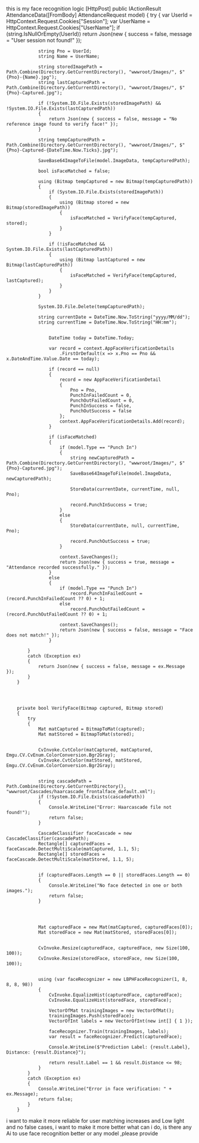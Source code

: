 this is my face recognition logic 
        [HttpPost]
        public IActionResult AttendanceData([FromBody] AttendanceRequest model)
        {
            try
            {
                var UserId = HttpContext.Request.Cookies["Session"];
                var UserName = HttpContext.Request.Cookies["UserName"];
                if (string.IsNullOrEmpty(UserId))
                    return Json(new { success = false, message = "User session not found!" });

                string Pno = UserId;
                string Name = UserName;

                string storedImagePath = Path.Combine(Directory.GetCurrentDirectory(), "wwwroot/Images/", $"{Pno}-{Name}.jpg");
                string lastCapturedPath = Path.Combine(Directory.GetCurrentDirectory(), "wwwroot/Images/", $"{Pno}-Captured.jpg");

                if (!System.IO.File.Exists(storedImagePath) && !System.IO.File.Exists(lastCapturedPath))
                {
                    return Json(new { success = false, message = "No reference image found to verify face!" });
                }

                string tempCapturedPath = Path.Combine(Directory.GetCurrentDirectory(), "wwwroot/Images/", $"{Pno}-Captured-{DateTime.Now.Ticks}.jpg");
               
                SaveBase64ImageToFile(model.ImageData, tempCapturedPath);

                bool isFaceMatched = false;

                using (Bitmap tempCaptured = new Bitmap(tempCapturedPath))
                {
                    if (System.IO.File.Exists(storedImagePath))
                    {
                        using (Bitmap stored = new Bitmap(storedImagePath))
                        {
                            isFaceMatched = VerifyFace(tempCaptured, stored);
                        }
                    }

                    if (!isFaceMatched && System.IO.File.Exists(lastCapturedPath))
                    {
                        using (Bitmap lastCaptured = new Bitmap(lastCapturedPath))
                        {
                            isFaceMatched = VerifyFace(tempCaptured, lastCaptured);
                        }
                    }
                }

                System.IO.File.Delete(tempCapturedPath);

                string currentDate = DateTime.Now.ToString("yyyy/MM/dd");
                string currentTime = DateTime.Now.ToString("HH:mm");

               
                    DateTime today = DateTime.Today;

                    var record = context.AppFaceVerificationDetails
                        .FirstOrDefault(x => x.Pno == Pno && x.DateAndTime.Value.Date == today);

                    if (record == null)
                    {
                        record = new AppFaceVerificationDetail
                        {
                            Pno = Pno,
                            PunchInFailedCount = 0,
                            PunchOutFailedCount = 0,
                            PunchInSuccess = false,
                            PunchOutSuccess = false
                        };
                        context.AppFaceVerificationDetails.Add(record);
                    }

                    if (isFaceMatched)
                    {
                        if (model.Type == "Punch In")
                        {
                            string newCapturedPath = Path.Combine(Directory.GetCurrentDirectory(), "wwwroot/Images/", $"{Pno}-Captured.jpg");
                            SaveBase64ImageToFile(model.ImageData, newCapturedPath);

                            StoreData(currentDate, currentTime, null, Pno);

                            record.PunchInSuccess = true;
                        }
                        else
                        {
                            StoreData(currentDate, null, currentTime, Pno);

                            record.PunchOutSuccess = true;
                        }

                        context.SaveChanges();
                        return Json(new { success = true, message = "Attendance recorded successfully." });
                    }
                    else
                    {
                        if (model.Type == "Punch In")
                            record.PunchInFailedCount = (record.PunchInFailedCount ?? 0) + 1;
                        else
                            record.PunchOutFailedCount = (record.PunchOutFailedCount ?? 0) + 1;

                        context.SaveChanges();
                        return Json(new { success = false, message = "Face does not match!" });
                    }
                
            }
            catch (Exception ex)
            {
                return Json(new { success = false, message = ex.Message });
            }
        }




        private bool VerifyFace(Bitmap captured, Bitmap stored)
        {
            try
            {
                Mat matCaptured = BitmapToMat(captured);
                Mat matStored = BitmapToMat(stored);


                CvInvoke.CvtColor(matCaptured, matCaptured, Emgu.CV.CvEnum.ColorConversion.Bgr2Gray);
                CvInvoke.CvtColor(matStored, matStored, Emgu.CV.CvEnum.ColorConversion.Bgr2Gray);


                string cascadePath = Path.Combine(Directory.GetCurrentDirectory(), "wwwroot/Cascades/haarcascade_frontalface_default.xml");
                if (!System.IO.File.Exists(cascadePath))
                {
                    Console.WriteLine("Error: Haarcascade file not found!");
                    return false;
                }

                CascadeClassifier faceCascade = new CascadeClassifier(cascadePath);
                Rectangle[] capturedFaces = faceCascade.DetectMultiScale(matCaptured, 1.1, 5);
                Rectangle[] storedFaces = faceCascade.DetectMultiScale(matStored, 1.1, 5);


                if (capturedFaces.Length == 0 || storedFaces.Length == 0)
                {
                    Console.WriteLine("No face detected in one or both images.");
                    return false;
                }




                Mat capturedFace = new Mat(matCaptured, capturedFaces[0]);
                Mat storedFace = new Mat(matStored, storedFaces[0]);


                CvInvoke.Resize(capturedFace, capturedFace, new Size(100, 100));
                CvInvoke.Resize(storedFace, storedFace, new Size(100, 100));


                using (var faceRecognizer = new LBPHFaceRecognizer(1, 8, 8, 8, 98))
                {
                    CvInvoke.EqualizeHist(capturedFace, capturedFace);
                    CvInvoke.EqualizeHist(storedFace, storedFace);

                    VectorOfMat trainingImages = new VectorOfMat();
                    trainingImages.Push(storedFace);
                    VectorOfInt labels = new VectorOfInt(new int[] { 1 });

                    faceRecognizer.Train(trainingImages, labels);
                    var result = faceRecognizer.Predict(capturedFace);

                    Console.WriteLine($"Prediction Label: {result.Label}, Distance: {result.Distance}");

                    return result.Label == 1 && result.Distance <= 98;
                }
            }
            catch (Exception ex)
            {
                Console.WriteLine("Error in face verification: " + ex.Message);
                return false;
            }
        }



i want to make it more reliable for user matching increases and Low light and no false cases, i want to make it more better what can i do, is there any Ai to use face recognition better or any model ,please provide
